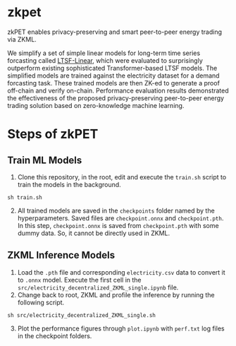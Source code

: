 # zkpet
zkPET enables privacy-preserving and smart peer-to-peer energy trading via ZKML.

We simplify a set of simple linear models for long-term time series forcasting called [LTSF-Linear](https://github.com/cure-lab/LTSF-Linear), which were evaluated to surprisingly outperform existing sophisticated Transformer-based LTSF models. The simplified models are trained against the electricity dataset for a demand forcasting task. These trained models are then ZK-ed to generate a proof off-chain and verify on-chain. Performance evaluation results demonstrated the effectiveness of the proposed privacy-preserving peer-to-peer energy trading solution based on zero-knowledge machine learning.

# Steps of zkPET

## Train ML Models
1. Clone this repository, in the root, edit and execute the `train.sh` script to train the models in the background.
```
sh train.sh 
```
2. All trained models are saved in the `checkpoints` folder named by the hyperparameters. Saved files are `checkpoint.onnx` and `checkpoint.pth`. In this step, `checkpoint.onnx` is saved from `checkpoint.pth` with some dummy data. So, it cannot be directly used in ZKML.

## ZKML Inference Models
1. Load the `.pth` file and corresponding `electricity.csv` data to convert it to `.onnx` model. Execute the first cell in the `src/electricity_decentralized_ZKML_single.ipynb` file.
2. Change back to root, ZKML and profile the inference by running the following script.
```
sh src/electricity_decentralized_ZKML_single.sh
```
3. Plot the performance figures through `plot.ipynb` with `perf.txt` log files in the checkpoint folders.

